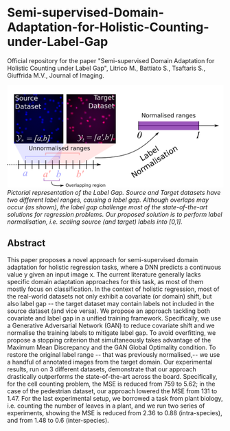 # Semi-supervised-Domain-Adaptation-for-Holistic-Counting-under-Label-Gap

Official repository for the paper "Semi-supervised Domain Adaptation for Holistic Counting under Label Gap", Litrico M., Battiato S., Tsaftaris S., Giuffrida M.V., Journal of Imaging.


![plot](main_fig.png)
*Pictorial representation of the Label Gap. Source and Target datasets have two different label ranges, causing a label gap. Although overlaps may occur (as shown), the label gap challenge most of the state-of-the-art solutions for regression problems. Our proposed solution is to perform label
normalisation, i.e. scaling source (and target) labels into [0,1].*

## Abstract

This paper proposes a novel approach for semi-supervised domain adaptation for holistic regression tasks, where a DNN predicts a continuous value y given an input image x. The current literature generally lacks specific domain adaptation approaches for this task, as most of them mostly focus on classification. In the context of holistic regression, most of the real-world datasets not only exhibit a covariate (or domain) shift, but also label gap -- the target dataset may contain labels not included in the source dataset (and vice versa). We propose an approach tackling both covariate and label gap in a unified training framework. Specifically, we use a Generative Adversarial Network (GAN) to reduce covariate shift and we normalise the training labels to mitigate label gap. To avoid overfitting, we propose a stopping criterion that simultaneously takes advantage of the Maximum Mean Discrepancy and the GAN Global Optimality condition.
To restore the original label range -- that was previously normalised,-- we use a handful of annotated images from the target domain. Our experimental results, run on 3 different datasets, demonstrate that our approach drastically outperforms the state-of-the-art across the board. Specifically, for the cell counting problem, the MSE is reduced from 759 to 5.62; in the case of the pedestrian dataset, our approach lowered the MSE from 131 to 1.47. For the last experimental setup, we borrowed a task from plant biology, i.e. counting the number of leaves in a plant, and we run two series of experiments, showing the MSE is reduced from 2.36 to 0.88 (intra-species), and from 1.48 to 0.6 (inter-species).
